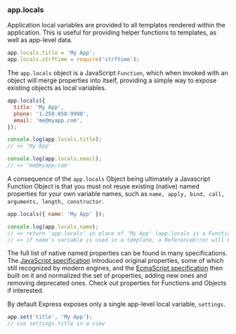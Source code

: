 <h3 id='app.locals'>app.locals</h3>

Application local variables are provided to all templates rendered within the application. This is useful for providing helper functions to templates, as well as app-level data.

```js
app.locals.title = 'My App';
app.locals.strftime = require('strftime');
```

The `app.locals` object is a JavaScript `Function`, which when invoked with an object will merge properties into itself, providing a simple way to expose existing objects as local variables.

```js
app.locals({
  title: 'My App',
  phone: '1-250-858-9990',
  email: 'me@myapp.com',
});

console.log(app.locals.title);
// => 'My App'

console.log(app.locals.email);
// => 'me@myapp.com'
```

A consequence of the `app.locals` Object being ultimately a Javascript Function Object is that you must not reuse existing (native) named properties for your own variable names, such as `name, apply, bind, call, arguments, length, constructor`.

```js
app.locals({ name: 'My App' });

console.log(app.locals.name);
// => return 'app.locals' in place of 'My App' (app.locals is a Function !)
// => if name's variable is used in a template, a ReferenceError will be returned.
```

The full list of native named properties can be found in many specifications. The <a href="https://developer.mozilla.org/en-US/docs/Web/JavaScript/Reference">JavaScript specification</a> introduced original properties, some of which still recognized by modern engines, and the <a href="http://www.ecma-international.org/ecma-262/5.1/">EcmaScript specification</a> then built on it and normalized the set of properties, adding new ones and removing deprecated ones. Check out properties for Functions and Objects if interested.

By default Express exposes only a single app-level local variable, `settings`.

```js
app.set('title', 'My App');
// use settings.title in a view
```
